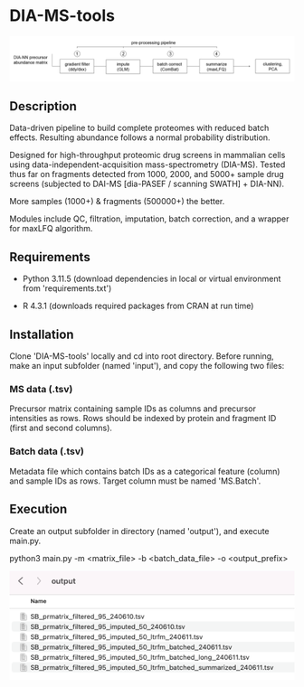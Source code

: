 # DIA-MS-tools

![output directory](https://github.com/BasuShaon/DIA-MS-tools/blob/main/docs/pipe.png)

## Description

Data-driven pipeline to build complete proteomes with reduced batch effects. Resulting abundance follows a normal probability distribution. 

Designed for high-throughput proteomic drug screens in mammalian cells using data-independent-acquisition mass-spectrometry (DIA-MS). Tested thus far on fragments detected from 1000, 2000, and 5000+ sample drug screens (subjected to DAI-MS [dia-PASEF / scanning SWATH] + DIA-NN).

More samples (1000+) & fragments (500000+) the better. 

Modules include QC, filtration, imputation, batch correction, and a wrapper for maxLFQ algorithm.

## Requirements

- Python 3.11.5 (download dependencies in local or virtual environment from 'requirements.txt') 

- R 4.3.1 (downloads required packages from CRAN at run time)

## Installation 

Clone 'DIA-MS-tools' locally and cd into root directory. Before running, make an input subfolder (named 'input'), and copy the following two files:

### MS data (.tsv)

Precursor matrix containing sample IDs as columns and precursor intensities as rows. Rows should be indexed by protein and fragment ID (first and second columns). 

### Batch data (.tsv)

Metadata file which contains batch IDs as a categorical feature (column) and sample IDs as rows. Target column must be named 'MS.Batch'.

## Execution

Create an output subfolder in directory (named 'output'), and execute main.py.

python3 main.py -m <matrix_file> -b <batch_data_file> -o <output_prefix>

![output directory](https://github.com/BasuShaon/DIA-MS-tools/blob/main/docs/screen.png)

